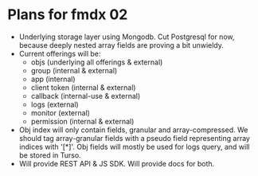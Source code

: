# Plans for fmdx 02

- Underlying storage layer using Mongodb. Cut Postgresql for now, because deeply nested array fields are proving a bit unwieldy.
- Current offerings will be:
  - objs (underlying all offerings & external)
  - group (internal & external)
  - app (internal)
  - client token (internal & external)
  - callback (internal-use & external)
  - logs (external)
  - monitor (external)
  - permission (internal & external)
- Obj index will only contain fields, granular and array-compressed. We should tag array-granular fields with a pseudo field representing array indices with '[*]'. Obj fields will mostly be used for logs query, and will be stored in Turso.
- Will provide REST API & JS SDK. Will provide docs for both.
